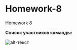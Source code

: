 # Homework-8
Homework 8

**Список участников команды:**



![alt-текст](https://www.laposte.fr/ecom/occ/ecommerce/medias/sys_master/productsmedias/h8f/h0c/10121653911582/m-1122025-1_300Wx300H/m-1122025-1_300Wx300H.jpg "Вдохновляемся Адой")
